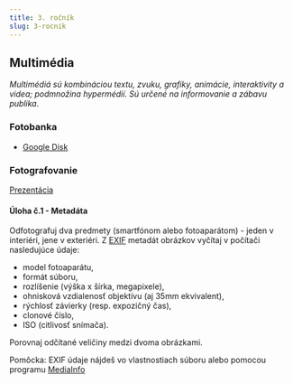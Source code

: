 ```yaml
---
title: 3. ročník
slug: 3-rocnik
---
```


## Multimédia

*Multimédiá sú kombináciou textu, zvuku, grafiky, animácie, interaktivity a videa; podmnožina hypermédií. Sú určené na informovanie a zábavu publika.*

### Fotobanka

- [Google Disk](https://drive.google.com/drive/folders/1tfJHXX2bLNsZm33MQggL4TUIicXuSeIz?usp=sharing)

### Fotografovanie

[Prezentácia](/slides/digitalna-fotografia.pdf)

#### Úloha č.1 - Metadáta

Odfotografuj dva predmety (smartfónom alebo fotoaparátom) - jeden v interiéri, jene v exteriéri. Z [EXIF](https://en.wikipedia.org/wiki/Exif) metadát obrázkov vyčítaj v počítači nasledujúce údaje:

- model fotoaparátu,
- formát súboru,
- rozlíšenie (výška x šírka, megapixele),
- ohnisková vzdialenosť objektívu (aj 35mm ekvivalent),
- rýchlosť závierky (resp. expozičný čas),
- clonové číslo,
- ISO (citlivosť snímača).

Porovnaj odčítané veličiny medzi dvoma obrázkami.

Pomôcka: EXIF údaje nájdeš vo vlastnostiach súboru alebo pomocou programu [MediaInfo](https://mediaarea.net/en/MediaInfo)
